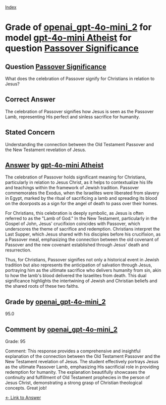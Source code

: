 
[Index](../../../../index.md)
# Grade of [openai_gpt-4o-mini_2](../../../grading_models/openai_gpt-4o-mini_2.md) for model [gpt-4o-mini Atheist](../../../answering_models/gpt-4o-mini_Atheist.md) for question [Passover Significance](../../../questions/Passover_Significance.md)

## Question [Passover Significance](../../../questions/Passover_Significance.md)
What does the celebration of Passover signify for Christians in relation to Jesus?

## Correct Answer
The celebration of Passover signifies how Jesus is seen as the Passover Lamb, representing His perfect and sinless sacrifice for humanity.

## Stated Concern
Understanding the connection between the Old Testament Passover and the New Testament revelation of Jesus.

## [Answer](../Passover_Significance.md) by [gpt-4o-mini Atheist](../../../answering_models/gpt-4o-mini_Atheist.md)
The celebration of Passover holds significant meaning for Christians, particularly in relation to Jesus Christ, as it helps to contextualize his life and teachings within the framework of Jewish tradition. Passover commemorates the Exodus, when the Israelites were liberated from slavery in Egypt, marked by the ritual of sacrificing a lamb and spreading its blood on the doorposts as a sign for the angel of death to pass over their homes.

For Christians, this celebration is deeply symbolic, as Jesus is often referred to as the "Lamb of God." In the New Testament, particularly in the Gospel of John, Jesus' crucifixion coincides with Passover, which underscores the theme of sacrifice and redemption. Christians interpret the Last Supper, which Jesus shared with his disciples before his crucifixion, as a Passover meal, emphasizing the connection between the old covenant of Passover and the new covenant established through Jesus' death and resurrection.

Thus, for Christians, Passover signifies not only a historical event in Jewish tradition but also represents the anticipation of salvation through Jesus, portraying him as the ultimate sacrifice who delivers humanity from sin, akin to how the lamb's blood delivered the Israelites from death. This dual significance highlights the intertwining of Jewish and Christian beliefs and the shared roots of these two faiths.

## Grade by [openai_gpt-4o-mini_2](../../../grading_models/openai_gpt-4o-mini_2.md)
95.0

## Comment by [openai_gpt-4o-mini_2](../../../grading_models/openai_gpt-4o-mini_2.md)
Grade: 95

Comment: This response provides a comprehensive and insightful explanation of the connection between the Old Testament Passover and the New Testament revelation of Jesus. The student effectively portrays Jesus as the ultimate Passover Lamb, emphasizing His sacrificial role in providing redemption for humanity. The explanation beautifully showcases the continuity and fulfillment of Old Testament prophecies in the person of Jesus Christ, demonstrating a strong grasp of Christian theological concepts. Great job!

[&lt;- Link to Answer](../Passover_Significance.md)
